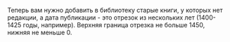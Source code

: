 ﻿Теперь вам нужно добавить в библиотеку старые книги, у которых нет редакции, а дата публикации - это отрезок из нескольких лет (1400-1425 годы, например). Верхняя граница отрезка не больше 1450, нижняя не меньше 0.